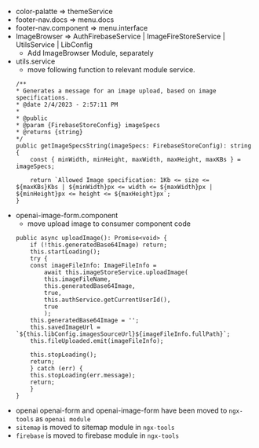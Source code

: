 - color-palatte => themeService
- footer-nav.docs => menu.docs
- footer-nav.component => menu.interface
- ImageBrowser => AuthFirebaseService | ImageFireStoreService | UtilsService | LibConfig
    - Add ImageBrowser Module, separately
- utils.service
    - move following function to relevant module service.
    ```
    /**
    * Generates a message for an image upload, based on image specifications.
    * @date 2/4/2023 - 2:57:11 PM
    *
    * @public
    * @param {FirebaseStoreConfig} imageSpecs
    * @returns {string}
    */
    public getImageSpecsString(imageSpecs: FirebaseStoreConfig): string {
        const { minWidth, minHeight, maxWidth, maxHeight, maxKBs } = imageSpecs;

        return `Allowed Image specification: 1Kb <= size <= ${maxKBs}Kbs | ${minWidth}px <= width <= ${maxWidth}px | ${minHeight}px <= height <= ${maxHeight}px`;
    }

    ```
- openai-image-form.component
    - move upload image to consumer component code
    ```
    public async uploadImage(): Promise<void> {
        if (!this.generatedBase64Image) return;
        this.startLoading();
        try {
        const imageFileInfo: ImageFileInfo =
            await this.imageStoreService.uploadImage(
            this.imageFileName,
            this.generatedBase64Image,
            true,
            this.authService.getCurrentUserId(),
            true
            );
        this.generatedBase64Image = '';
        this.savedImageUrl = `${this.libConfig.imagesSourceUrl}${imageFileInfo.fullPath}`;
        this.fileUploaded.emit(imageFileInfo);

        this.stopLoading();
        return;
        } catch (err) {
        this.stopLoading(err.message);
        return;
        }
    }
    ```
- openai openai-form and openai-image-form have been moved to `ngx-tools` as `openai module`
- `sitemap` is moved to sitemap module in `ngx-tools`
- `firebase` is moved to firebase module in `ngx-tools`
